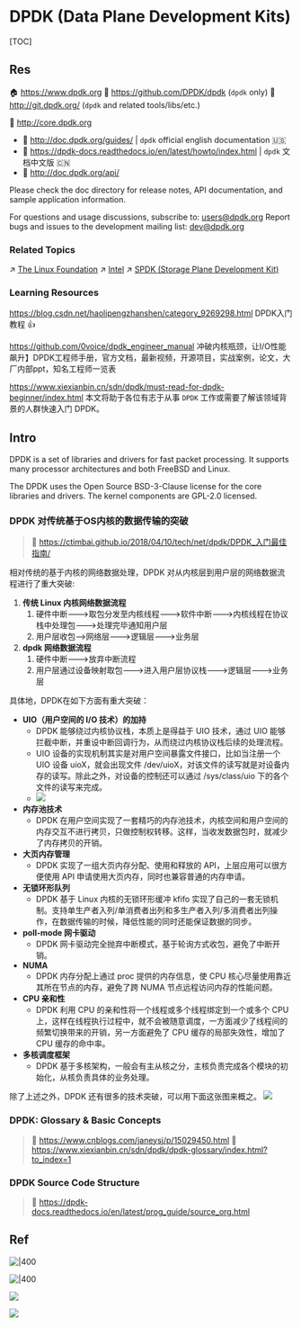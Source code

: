 # DPDK (Data Plane Development Kits)

[TOC]



## Res
🏠 https://www.dpdk.org
🚧 https://github.com/DPDK/dpdk (`dpdk` only)
🚧 http://git.dpdk.org/ (`dpdk` and related tools/libs/etc.)

📂 http://core.dpdk.org
- 📂 http://doc.dpdk.org/guides/ | `dpdk` official english documentation 🇺🇸
- 📂 https://dpdk-docs.readthedocs.io/en/latest/howto/index.html | `dpdk` 文档中文版 🇨🇳
- 📂 http://doc.dpdk.org/api/

Please check the doc directory for release notes,
API documentation, and sample application information.

For questions and usage discussions, subscribe to: users@dpdk.org
Report bugs and issues to the development mailing list: dev@dpdk.org


### Related Topics
↗ [The Linux Foundation](../../../🥷🏼%20Operating%20Systems%20&%20Kernels%20(Engineering%20Part)/Linux%20(Derived%20From%20UNIX%20Family)/The%20Linux%20Foundation.md)
↗ [Intel](../../../Electronics%20&%20Information%20Technologies%20Business%20Fields%20Research/Hardware%20Industry%20&%20Manufacturers/Semiconductor%20Industry%20&%20Companies/Chip%20Manufacturers/Intel.md)
↗ [SPDK (Storage Plane Development Kit)](../../../🍕%20Computer%20Storage%20&%20Database%20Systems/High%20Performance%20Storage%20(HPS)/SPDK%20(Storage%20Plane%20Development%20Kit)/SPDK%20(Storage%20Plane%20Development%20Kit).md)


### Learning Resources
https://blog.csdn.net/haolipengzhanshen/category_9269298.html
DPDK入门教程 👍 

https://github.com/0voice/dpdk_engineer_manual
冲破内核瓶颈，让I/O性能飙升】DPDK工程师手册，官方文档，最新视频，开源项目，实战案例，论文，大厂内部ppt，知名工程师一览表

https://www.xiexianbin.cn/sdn/dpdk/must-read-for-dpdk-beginner/index.html
本文将助于各位有志于从事 `DPDK` 工作或需要了解该领域背景的人群快速入门 DPDK。



## Intro
DPDK is a set of libraries and drivers for fast packet processing.
It supports many processor architectures and both FreeBSD and Linux.

The DPDK uses the Open Source BSD-3-Clause license for the core libraries and drivers. The kernel components are GPL-2.0 licensed.


### DPDK 对传统基于OS内核的数据传输的突破
> 📎 https://ctimbai.github.io/2018/04/10/tech/net/dpdk/DPDK_入门最佳指南/

相对传统的基于内核的网络数据处理，DPDK 对从内核层到用户层的网络数据流程进行了重大突破:
1. **传统 Linux 内核网络数据流程**
	1. 硬件中断--->取包分发至内核线程--->软件中断--->内核线程在协议栈中处理包--->处理完毕通知用户层
	2. 用户层收包-->网络层--->逻辑层--->业务层
2. **dpdk 网络数据流程**
	1. 硬件中断--->放弃中断流程
	2. 用户层通过设备映射取包--->进入用户层协议栈--->逻辑层--->业务层

具体地，DPDK在如下方面有重大突破：
- **UIO（用户空间的 I/O 技术）的加持**
	- DPDK 能够绕过内核协议栈，本质上是得益于 UIO 技术，通过 UIO 能够拦截中断，并重设中断回调行为，从而绕过内核协议栈后续的处理流程。
	- UIO 设备的实现机制其实是对用户空间暴露文件接口，比如当注册一个 UIO 设备 uioX，就会出现文件 /dev/uioX，对该文件的读写就是对设备内存的读写。除此之外，对设备的控制还可以通过 /sys/class/uio 下的各个文件的读写来完成。
	- ![](../../../../../Assets/Pics/Pasted%20image%2020240602165740.png)
- **内存池技术**
	- DPDK 在用户空间实现了一套精巧的内存池技术，内核空间和用户空间的内存交互不进行拷贝，只做控制权转移。这样，当收发数据包时，就减少了内存拷贝的开销。
- **大页内存管理**
	- DPDK 实现了一组大页内存分配、使用和释放的 API，上层应用可以很方便使用 API 申请使用大页内存，同时也兼容普通的内存申请。
- **无锁环形队列**
	- DPDK 基于 Linux 内核的无锁环形缓冲 kfifo 实现了自己的一套无锁机制。支持单生产者入列/单消费者出列和多生产者入列/多消费者出列操作，在数据传输的时候，降低性能的同时还能保证数据的同步。
- **poll-mode 网卡驱动**
	- DPDK 网卡驱动完全抛弃中断模式，基于轮询方式收包，避免了中断开销。
- **NUMA**
	- DPDK 内存分配上通过 proc 提供的内存信息，使 CPU 核心尽量使用靠近其所在节点的内存，避免了跨 NUMA 节点远程访问内存的性能问题。
- **CPU 亲和性**
	- DPDK 利用 CPU 的亲和性将一个线程或多个线程绑定到一个或多个 CPU 上，这样在线程执行过程中，就不会被随意调度，一方面减少了线程间的频繁切换带来的开销，另一方面避免了 CPU 缓存的局部失效性，增加了 CPU 缓存的命中率。
- **多核调度框架**
	- DPDK 基于多核架构，一般会有主从核之分，主核负责完成各个模块的初始化，从核负责具体的业务处理。

除了上述之外，DPDK 还有很多的技术突破，可以用下面这张图来概之。
![](../../../../../Assets/Pics/Pasted%20image%2020240602165622.png)


### DPDK: Glossary & Basic Concepts
> 🔗 https://www.cnblogs.com/janeysj/p/15029450.html
> 🔗 https://www.xiexianbin.cn/sdn/dpdk/dpdk-glossary/index.html?to_index=1


### DPDK Source Code Structure
> 🔗 https://dpdk-docs.readthedocs.io/en/latest/prog_guide/source_org.html



## Ref
[👍 What is DPDK?]: https://www.packetcoders.io/what-is-dpdk/

[👍 DPDK 入门最佳指南]: https://ctimbai.github.io/2018/04/10/tech/net/dpdk/DPDK_入门最佳指南/

[DPDK : 用 TestPMD 测试 DPDK 性能和功能 | CSDN]: https://blog.csdn.net/hhd1988/article/details/123009368
[DPDK测试testpmd]: https://www.cnblogs.com/hjxiamen/p/17947295

[👍 DPDK 从入门到入门]: https://nxw.name/2022/what-is-dpdk

![|400](../../../../../Assets/Pics/Pasted%20image%2020240605223714.png)

![|400](../../../../../Assets/Pics/Pasted%20image%2020240605223724.png)

![](../../../../../Assets/Pics/Pasted%20image%2020240605223728.png)


[ DPDK入门实践1——基本概念 | cnblog]: https://www.cnblogs.com/janeysj/p/15029450.html

[DPDK开发快速入门 | CSDN]: http://t.csdnimg.cn/rVExR
![](../../../../../Assets/Pics/Pasted%20image%2020240606100215.png)

[👍 DPDK 初学者入门必读]: https://www.xiexianbin.cn/sdn/dpdk/must-read-for-dpdk-beginner/index.html

[👍 linux源码解读（三十二）：dpdk核心源码解析（二） | Cnblog]: https://www.cnblogs.com/theseventhson/p/16038708.html

[👍 DPDK 笔记 - RSS (Recieve Side Sliding 网卡分流机制) ｜ CSDN]: https://blog.csdn.net/Rong_Toa/article/details/108532566

[DPDK Linux平台上DPDK入门指南（二） | CSDN]: https://blog.csdn.net/qq_44710568/article/details/136733043

